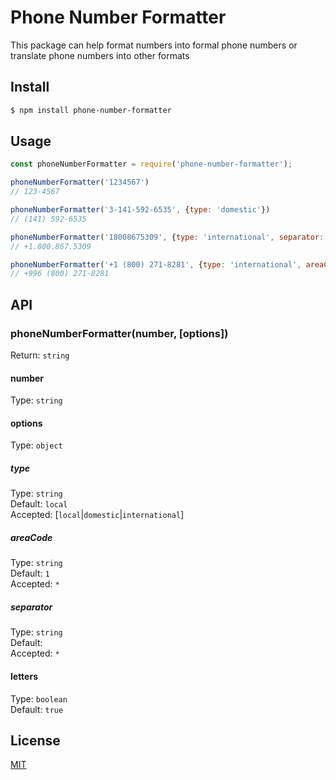 # Phone Number Formatter

This package can help format numbers into formal phone numbers or translate phone numbers into other formats

## Install

```bash
$ npm install phone-number-formatter
```

## Usage

```js
const phoneNumberFormatter = require('phone-number-formatter');

phoneNumberFormatter('1234567')
// 123-4567

phoneNumberFormatter('3-141-592-6535', {type: 'domestic'})
// (141) 592-6535

phoneNumberFormatter('18008675309', {type: 'international', separator: '.'})
// +1.800.867.5309

phoneNumberFormatter('+1 (800) 271-8281', {type: 'international', areaCode: '996'})
// +996 (800) 271-8281
```


## API

### phoneNumberFormatter(number, [options])
Return: `string`

#### number
Type: `string`

#### options
Type: `object`

##### type
Type: `string`<br>
Default: `local`<br>
Accepted: [`local`|`domestic`|`international`]

##### areaCode
Type: `string`<br>
Default: `1`<br>
Accepted: `*`

##### separator
Type: `string`<br>
Default: ` `<br>
Accepted: `*`

#### letters
Type: `boolean`<br>
Default: `true`<br>

## License

[MIT](https://github.com/drewthoennes/phone-number-formatter/blob/master/license)
